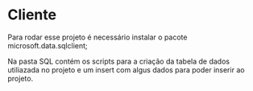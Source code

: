 # Cliente

Para rodar esse projeto é necessário instalar o pacote microsoft.data.sqlclient;

Na pasta SQL contém os scripts para a criação da tabela de dados utiliazada no projeto e um insert com algus dados para poder inserir ao projeto.
